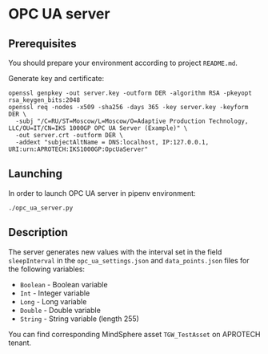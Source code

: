 # OPC UA server

## Prerequisites

You should prepare your environment according to project `README.md`.

Generate key and certificate:

```shell
openssl genpkey -out server.key -outform DER -algorithm RSA -pkeyopt rsa_keygen_bits:2048
openssl req -nodes -x509 -sha256 -days 365 -key server.key -keyform DER \
  -subj "/C=RU/ST=Moscow/L=Moscow/O=Adaptive Production Technology, LLC/OU=IT/CN=IKS 1000GP OPC UA Server (Example)" \
  -out server.crt -outform DER \
  -addext "subjectAltName = DNS:localhost, IP:127.0.0.1, URI:urn:APROTECH:IKS1000GP:OpcUaServer"
```
## Launching

In order to launch OPC UA server in pipenv environment:

```shell
./opc_ua_server.py
```

## Description

The server generates new values with the interval set in the field `sleepInterval` in 
the `opc_ua_settings.json` and `data_points.json` files for the following variables:  
  * `Boolean` - Boolean variable
  * `Int` - Integer variable
  * `Long` - Long variable
  * `Double` - Double variable
  * `String` - String variable (length 255)

You can find corresponding MindSphere asset `TGW_TestAsset` on APROTECH tenant.
